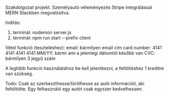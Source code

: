 Szakdolgozat projekt. Személyautó véleményezés Stripe integrálással MERN Stackben megvalósítva.

Indítás:
1. terminál: nodemon server.js
2. terminál: npm run start --prefix client

Vétel funkció (teszteléshez):
email: bármilyen email cím
card number: 4141 4141 4141 4141
MM/YY: bármi ami a jelenlegi dátumtól később van
CVC: bármilyen 3 jegyű szám

A legtöbb funkció használatához be kell jelentkezni, a feltöltéshez 1 kreditre van szükség.

Todo:
Csak az szerkeszthesse/törölhesse az autó információit, aki feltöltötte.
Egy felhasználó egy autót csak egyszer kedvelhessen.
